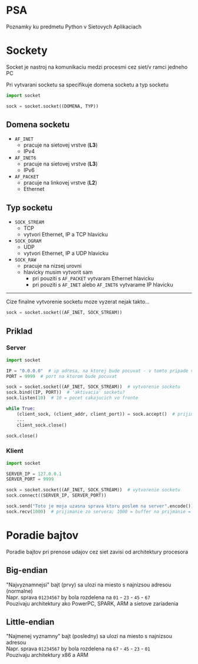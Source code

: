 # PSA
Poznamky ku predmetu Python v Sietovych Aplikaciach

# Sockety
Socket je nastroj na komunikaciu medzi procesmi cez siet/v ramci jedneho PC  

Pri vytvarani socketu sa specifikuje domena socketu a typ socketu  

```python
import socket

sock = socket.socket((DOMENA, TYP))
```

## Domena socketu
- `AF_INET`
    - pracuje na sietovej vrstve (**L3**)
    - IPv4
- `AF_INET6`
    - pracuje na sietovej vrstve (**L3**)
    - IPv6
- `AF_PACKET`
    - pracuje na linkovej vrstve (**L2**)
    - Ethernet

## Typ socketu
- `SOCK_STREAM`
    - TCP
    - vytvori Ethernet, IP a TCP hlavicku
- `SOCK_DGRAM`
    - UDP
    - vytvori Ethernet, IP a UDP hlavicku
- `SOCK_RAW`
    - pracuje na nizsej urovni
    - hlavicky musim vytvorit sam
        - pri pouziti s `AF_PACKET` vytvaram Ethernet hlavicku
        - pri pouziti s `AF_INET` alebo `AF_INET6` vytvarame IP hlavicku

---

Cize finalne vytvorenie socketu moze vyzerat nejak takto...

```python
sock = socket.socket((AF_INET, SOCK_STREAM))
```

## Priklad 
### Server
```python
import socket

IP = "0.0.0.0"  # ip adresa, na ktorej bude pocuvat - v tomto pripade vsetky adresy
PORT = 9999  # port na ktorom bude pocuvat

sock = socket.socket((AF_INET, SOCK_STREAM))  # vytvorenie socketu
sock.bind((IP, PORT))  # 'aktivacia' socketu?
sock.listen(10)  # 10 = pocet cakajucich vo fronte

while True:
    (client_sock, (client_addr, client_port)) = sock.accept()  # prijimanie sprav
    ...
    client_sock.close()

sock.close()
```

### Klient
```python
import socket

SERVER_IP = 127.0.0.1
SERVER_PORT = 9999

sock = socket.socket((AF_INET, SOCK_STREAM))  # vytvorenie socketu
sock.connect((SERVER_IP, SERVER_PORT))

sock.send("Toto je moja uzasna sprava ktoru poslem na server".encode())  
sock.recv(1000)  # prijimanie zo servera; 1000 = buffer na prijmanie = 1000 B
```


# Poradie bajtov
Poradie bajtov pri prenose udajov cez siet zavisi od architektury procesora  

## Big-endian
"Najvyznamnejsi" bajt (prvy) sa ulozi na miesto s najnizsou adresou (normalne)  
Napr. sprava `01234567` by bola rozdelena na `01` - `23` - `45` - `67`  
Pouzivaju architektury ako PowerPC, SPARK, ARM a sietove zariadenia  

## Little-endian
"Najmenej vyznamny" bajt (posledny) sa ulozi na miesto s najnizsou adresou  
Napr. sprava `01234567` by bola rozdelena na  `67` - `45` - `23` - `01`  
Pouzivaju architektury x86 a ARM  


